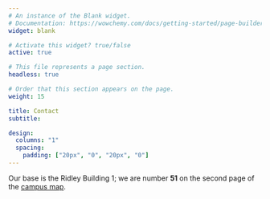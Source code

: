 ```yaml
---
# An instance of the Blank widget.
# Documentation: https://wowchemy.com/docs/getting-started/page-builder/
widget: blank

# Activate this widget? true/false
active: true

# This file represents a page section.
headless: true

# Order that this section appears on the page.
weight: 15

title: Contact
subtitle:

design:
  columns: "1"
  spacing:
    padding: ["20px", "0", "20px", "0"]
---
```


Our base is the Ridley Building 1; we are number __51__ on the second page of the [campus map](https://www.ncl.ac.uk/media/wwwnclacuk/languageresourcecentre/files/newcastle-university-region-city-campus-map-jan-19.pdf).
